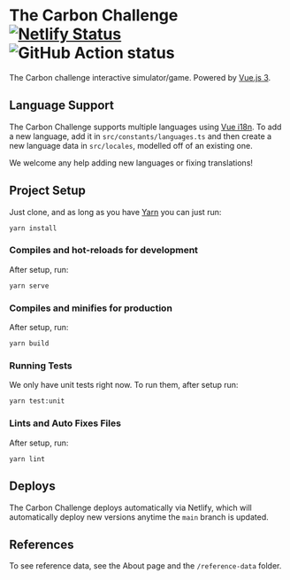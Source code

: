 # The Carbon Challenge [![Netlify Status](https://api.netlify.com/api/v1/badges/59e1b698-b856-4584-af4d-171d326b44ea/deploy-status)](https://app.netlify.com/sites/carbon-challenge/deploys) ![GitHub Action status](https://github.com/vkoves/carbon-challenge/actions/workflows/tests.yml/badge.svg)

The Carbon challenge interactive simulator/game. Powered by [Vue.js 3][vue].

## Language Support

The Carbon Challenge supports multiple languages using [Vue i18n][vue-i18n]. To
add a new language, add it in `src/constants/languages.ts` and then create a new
language data in `src/locales`, modelled off of an existing one.

We welcome any help adding new languages or fixing translations!

## Project Setup

Just clone, and as long as you have [Yarn][yarn] you can just run:

```
yarn install
```

### Compiles and hot-reloads for development

After setup, run:

```
yarn serve
```

### Compiles and minifies for production

After setup, run:

```
yarn build
```

### Running Tests

We only have unit tests right now. To run them, after setup run:

```
yarn test:unit
```

### Lints and Auto Fixes Files

After setup, run:

```
yarn lint
```

## Deploys

The Carbon Challenge deploys automatically via Netlify, which will automatically deploy new versions anytime the `main` branch is updated.

## References

To see reference data, see the About page and the `/reference-data` folder.

<!-- Link declarations-->
[vue]: https://v3.vuejs.org
[vue-i18n]: https://vue-i18n.intlify.dev/
[yarn]: https://yarnpkg.com
